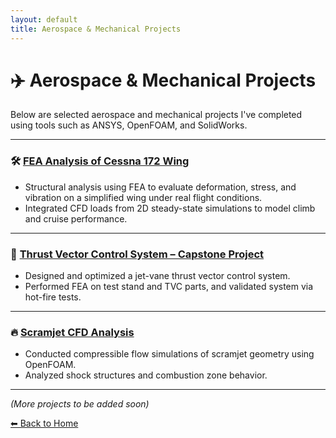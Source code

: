 ```yaml
---
layout: default
title: Aerospace & Mechanical Projects
---
```


# ✈️ Aerospace & Mechanical Projects

Below are selected aerospace and mechanical projects I've completed using tools such as ANSYS, OpenFOAM, and SolidWorks.

---

### 🛠️ [FEA Analysis of Cessna 172 Wing](../_posts/2024-05-08-cessna-wing-fea.md)
- Structural analysis using FEA to evaluate deformation, stress, and vibration on a simplified wing under real flight conditions.
- Integrated CFD loads from 2D steady-state simulations to model climb and cruise performance.

---

### 🚀 [Thrust Vector Control System – Capstone Project](../_posts/2024-05-08-tvc-capstone.md)
- Designed and optimized a jet-vane thrust vector control system.
- Performed FEA on test stand and TVC parts, and validated system via hot-fire tests.

---

### 🔥 [Scramjet CFD Analysis](../_posts/2024-05-08-scramjet-cfd.md)
- Conducted compressible flow simulations of scramjet geometry using OpenFOAM.
- Analyzed shock structures and combustion zone behavior.

---

*(More projects to be added soon)*

[⬅ Back to Home](../index.md)
